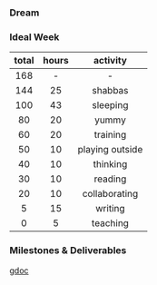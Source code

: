 ### Dream


### Ideal Week

| total | hours | activity 
| :---: | :---: | :---:
| 168 | - | - 
| 144 | 25 | shabbas
| 100 | 43 | sleeping
| 80  | 20 | yummy
| 60  | 20 | training
| 50  | 10 | playing outside
| 40  | 10 | thinking
| 30  | 10 | reading
| 20  | 10 | collaborating
| 5   | 15 | writing
| 0   | 5  | teaching


### Milestones & Deliverables

[gdoc](https://docs.google.com/spreadsheets/d/1a8PUa74-vTI1b9Qy7HEJmD7ha2VIbDS1_mGMMHQbMkA/edit?usp=sharing)
